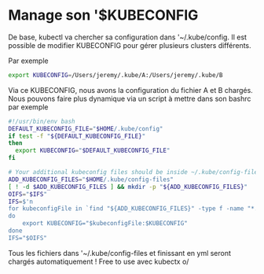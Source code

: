 # Manage son '$KUBECONFIG

De base, kubectl va chercher sa configuration dans '~/.kube/config. Il
est possible de modifier KUBECONFIG pour gérer plusieurs clusters
différents.

Par exemple

``` bash
export KUBECONFIG=/Users/jeremy/.kube/A:/Users/jeremy/.kube/B
```

Via ce KUBECONFIG, nous avons la configuration du fichier A et B
chargés. Nous pouvons faire plus dynamique via un script à mettre dans
son bashrc par exemple

``` bash
#!/usr/bin/env bash
DEFAULT_KUBECONFIG_FILE="$HOME/.kube/config"
if test -f "${DEFAULT_KUBECONFIG_FILE}"
then
  export KUBECONFIG="$DEFAULT_KUBECONFIG_FILE"
fi

# Your additional kubeconfig files should be inside ~/.kube/config-files
ADD_KUBECONFIG_FILES="$HOME/.kube/config-files"
[ ! -d $ADD_KUBECONFIG_FILES ] && mkdir -p "${ADD_KUBECONFIG_FILES}"
OIFS="$IFS"
IFS=$'n
for kubeconfigFile in `find "${ADD_KUBECONFIG_FILES}" -type f -name "*.yml" -o -name "*.yaml"`
do
    export KUBECONFIG="$kubeconfigFile:$KUBECONFIG"
done
IFS="$OIFS"
```

Tous les fichiers dans '~/.kube/config-files et finissant en yml seront
chargés automatiquement ! Free to use avec kubectx o/

